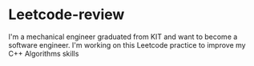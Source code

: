 # Leetcode-review

I'm a mechanical engineer graduated from KIT and want to become a software engineer. I'm working on this Leetcode practice to improve my C++ Algorithms skills

